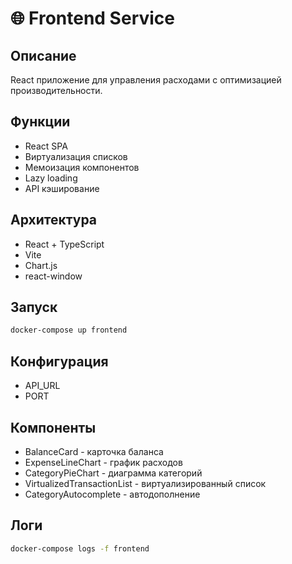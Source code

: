 # 🌐 Frontend Service

## Описание
React приложение для управления расходами с оптимизацией производительности.

## Функции
- React SPA
- Виртуализация списков
- Мемоизация компонентов
- Lazy loading
- API кэширование

## Архитектура
- React + TypeScript
- Vite
- Chart.js
- react-window

## Запуск
```bash
docker-compose up frontend
```

## Конфигурация
- API_URL
- PORT

## Компоненты
- BalanceCard - карточка баланса
- ExpenseLineChart - график расходов
- CategoryPieChart - диаграмма категорий
- VirtualizedTransactionList - виртуализированный список
- CategoryAutocomplete - автодополнение

## Логи
```bash
docker-compose logs -f frontend
```
